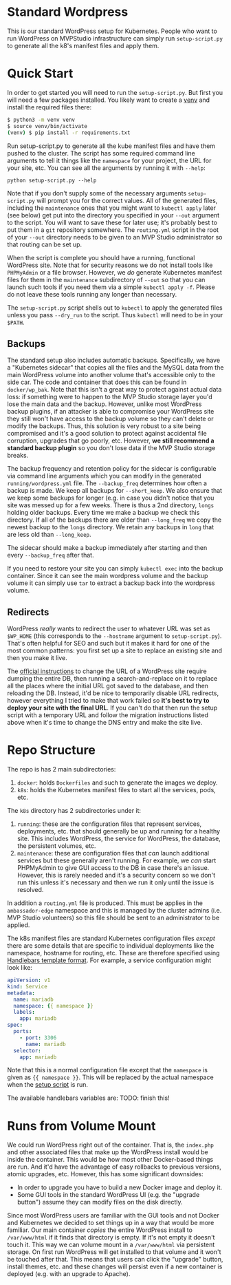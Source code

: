 # Standard Wordpress

This is our standard WordPress setup for Kubernetes. People who want to run WordPress on MVPStudio infrastructure can
simply run `setup-script.py` to generate all the k8's manifest files and apply them.

# Quick Start

In order to get started you will need to run the `setup-script.py`. But first you will need a few packages installed.
You likely want to create a [venv](https://docs.python.org/3/tutorial/venv.html) and install the required files there:

```bash
$ python3 -m venv venv
$ source venv/bin/activate
(venv) $ pip install -r requirements.txt
```

Run setup-script.py to generate all the kube manifest files and have them pushed to the cluster. The script has some
required command line arguments to tell it things like the `namespace` for your project, the URL for your site, etc. You
can see all the arguments by running it with `--help`:

```
python setup-script.py --help
```

Note that if you don't supply some of the necessary arguments `setup-script.py` will prompt you for the correct values.
All of the generated files, including the `maintenance` ones that you might want to `kubectl apply` later (see below)
get put into the directory you specified in your `--out` argument to the script. You will want to save these for later
use; it's probably best to put them in a `git` repository somewhere. The `routing.yml` script in the root of your
`--out` directory needs to be given to an MVP Studio administrator so that routing can be set up.

When the script is complete you should have a running, functional WordPress site. Note that for security reasons we do
not install tools like `PHPMyAdmin` or a file browser. However, we _do_ generate Kubernetes manifest files for them in
the `maintenance` subdirectory of `--out` so that you can launch such tools if you need them via a simple `kubectl apply
-f`. Please do not leave these tools running any longer than necessary.

The `setup-script.py` script shells out to `kubectl` to apply the generated files unless you pass `--dry_run` to the
script. Thus `kubectl` will need to be in your `$PATH`.

## Backups

The standard setup also includes automatic backups. Specifically, we have a "Kubernetes sidecar" that copies all the
files and the MySQL data from the main WordPress volume into another volume that's accessible only to the side car. The
code and container that does this can be found in `docker/wp_bak`. Note that this isn't a great way to protect against
actual data loss: if something were to happen to the MVP Studio storage layer you'd lose the main data and the backup.
However, unlike most WordPress backup plugins, if an attacker is able to compromise your WordPress site they still won't
have access to the backup volume so they can't delete or modify the backups. Thus, this solution is very robust to a
site being compromised and it's a good solution to protect against accidental file corruption, upgrades that go poorly,
etc. However, **we still recommend a standard backup plugin** so you don't lose data if the MVP Studio storage breaks.

The backup frequency and retention policy for the sidecar is configurable via command line arguments which you can
modify in the generated `running/wordpress.yml` file. The `--backup_freq` determines how often a backup is made. We keep
all backups for `--short_keep`. We also ensure that we keep some backups for longer (e.g. in case you didn't notice that
you site was messed up for a few weeks. There is thus a 2nd directory, `longs` holding older backups. Every time we make
a backup we check this directory. If all of the backups there are older than `--long_freq` we copy the newest backup to
the `longs` directory. We retain any backups in `long` that are less old than `--long_keep`.

The sidecar should make a backup immediately after starting and then every `--backup_freq` after that.

If you need to restore your site you can simply `kubectl exec` into the backup container. Since it can see the main
wordpress volume and the backup volume it can simply use `tar` to extract a backup back into the wordpress volume.

## Redirects

WordPress _really_ wants to redirect the user to whatever URL was set as `$WP_HOME` (this corresponds to the
`--hostname` argument to `setup-script.py`). That's often helpful for SEO and such but it makes it hard for one of the
most common patterns: you first set up a site to replace an existing site and then you make it live.

The [official instructions](https://wordpress.org/support/article/moving-wordpress/) to change the URL of a WordPress
site require dumping the entire DB, then running a search-and-replace on it to replace all the places where the initial
URL got saved to the database, and then reloading the DB. Instead, it'd be nice to temporarily disable URL redirects,
however everything I tried to make that work failed so **it's best to try to deploy your site with the final URL**. If
you can't do that then run the setup script with a temporary URL and follow the migration instructions listed above when
it's time to change the DNS entry and make the site live.

# Repo Structure

The repo is has 2 main subdirectories:

1. `docker`: holds `Dockerfiles` and such to generate the images we deploy.
2. `k8s`: holds the Kubernetes manifest files to start all the services, pods, etc.

The `k8s` directory has 2 subdirectories under it:

1. `running`: these are the configuration files that represent services, deployments, etc. that should generally be up
   and running for a healthy site. This includes WordPress, the service for WordPress, the database, the persistent
   volumes, etc.
2. `maintenance`: these are configuration files that _can_ launch additional services but these generally aren't
   running. For example, we _can_ start PHPMyAdmin to give GUI access to the DB in case there's an issue. However, this
   is rarely needed and it's a security concern so we don't run this unless it's necessary and then we run it only until
   the issue is resolved.

In addition a `routing.yml` file is produced. This must be applies in the `ambassador-edge` namespace and this is
managed by the cluster admins (i.e. MVP Studio volunteers) so this file should be sent to an administrator to be
applied.

The k8s manifest files are standard Kubernetes configuration files _except_ there are some details that are specific
to individual deployments like the namespace, hostname for routing, etc. These are therefore specified using [Handlebars
template format](https://handlebarsjs.com/). For example, a service configuration might look like:

```yaml
apiVersion: v1
kind: Service
metadata:
  name: mariadb
  namespace: {{ namespace }}
  labels:
    app: mariadb
spec:
  ports:
    - port: 3306
      name: mariadb
  selector:
    app: mariadb
```

Note that this is a normal configuration file except that the `namespace` is given as `{{ namespace }}`. This will be
replaced by the actual namespace when the [setup script](#setup-script.py) is run.

The available handlebars variables are:
TODO: finish this!

# Runs from Volume Mount

We could run WordPress right out of the container. That is, the `index.php` and other associated files that make up the
WordPress install would be inside the container. This would be how most other Docker-based things are run. And it'd have
the advantage of easy rollbacks to previous versions, atomic upgrades, etc. However, this has some significant
downsides:

* In order to upgrade you have to build a new Docker image and deploy it.
* Some GUI tools in the standard WordPress UI (e.g. the "upgrade button") assume they can modify files on the disk
  directly.

Since most WordPress users are familiar with the GUI tools and not Docker and Kubernetes we decided to set things up in
a way that would be more familiar. Our main container _copies_ the entire WordPress install to `/var/www/html` if it
finds that directory is empty. If it's not empty it doesn't touch it. This way we can volume mount in a `/var/www/html`
via persistent storage. On first run WordPress will get installed to that volume and it won't be touched after that.
This means that users can click the "upgrade" button, install themes, etc. and these changes will persist even if a new
container is deployed (e.g. with an upgrade to Apache).
